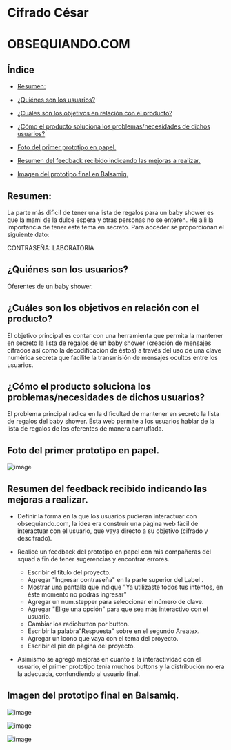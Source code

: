 # Cifrado César

# OBSEQUIANDO.COM

## Índice

- [Resumen:](#Resumen:)

- [¿Quiénes son los usuarios?](#¿Quiénes-son-los-usuarios?)

- [¿Cuáles son los objetivos en relación con el producto?](#¿Cuáles-son-los-objetivos-en-relación-con-el-producto?)
- [¿Cómo el producto soluciona los problemas/necesidades de dichos usuarios?](#¿Cómo-el-producto-soluciona-los-problemas/necesidades-de-dichos-usuarios?)

- [Foto del primer prototipo en papel.](#Foto-del-primer-prototipo-en-papel.)
- [Resumen del feedback recibido indicando las mejoras a realizar.](#Resumen-del-feedback-recibido-indicando-las-mejoras-a-realizar.)
- [Imagen del prototipo final en Balsamiq.](#Imagen-del-prototipo-final-en-Balsamiq.)


## Resumen:

La parte más difìcil de  tener  una lista de regalos para un baby shower  es que la mami de la dulce espera  y otras personas no se enteren. He allì la importancia de tener éste tema en secreto. 
Para acceder se proporcionan el siguiente dato:

CONTRASEÑA: LABORATORIA

## ¿Quiénes son los usuarios?

Oferentes  de un baby shower.

## ¿Cuáles son los objetivos en relación con el producto?

El objetivo principal es contar con una herramienta que permita la mantener en secreto la lista de regalos de un baby shower (creación de mensajes cifrados así como la decodificación de èstos) a través del uso de una clave numérica secreta que facilite la transmisión de mensajes ocultos entre los usuarios.

## ¿Cómo el producto soluciona los problemas/necesidades de dichos usuarios?

El problema principal radica en la dificultad de mantener en secreto la lista de regalos del baby shower. Ésta web permite a los usuarios hablar de  la lista de regalos de los oferentes de manera camuflada.

## Foto del primer prototipo en papel.
![image](https://user-images.githubusercontent.com/51205175/58820915-810d6380-85f9-11e9-866a-93f8c831e3a7.png)



## Resumen del feedback recibido indicando las mejoras a realizar.

- Definir la forma en la que  los usuarios pudieran interactuar con obsequiando.com, la idea era construir una pàgina web fàcil de interactuar con el usuario, que vaya directo a su objetivo (cifrado y descifrado).
- Realicé un feedback del prototipo en papel con mis compañeras del squad a fin de tener sugerencias y encontrar errores.

    - Escribir el tìtulo del proyecto.
    - Agregar "Ingresar contraseña" en la parte superior del Label .
    - Mostrar una pantalla que indique "Ya utilizaste todos tus intentos, en èste  momento no podrás ingresar"
    - Agregar un num.stepper para seleccionar el número de clave.
    - Agregar "Elige una opción" para que sea màs interactivo con el usuario.
    - Cambiar los radiobutton por button.
    - Escribir la palabra"Respuesta" sobre  en el segundo Areatex.
    - Agregar un ìcono que vaya con el tema del proyecto.
    - Escribir el pie de pàgina del proyecto.

- Asimismo se agregò mejoras en cuanto a la interactividad con el usuario, el primer prototipo tenìa muchos buttons y la distribuciòn no era la adecuada, confundiendo al usuario  final.

## Imagen del prototipo final en Balsamiq.

![image](https://user-images.githubusercontent.com/51205175/58818946-b3689200-85f4-11e9-9953-cc4f1d7a75bd.png)

![image](https://user-images.githubusercontent.com/51205175/58819837-b49abe80-85f6-11e9-9e70-c3d8cd15fcd2.png)


![image](https://user-images.githubusercontent.com/51205175/58819909-d98f3180-85f6-11e9-9c46-fbe2770c38b6.png)
